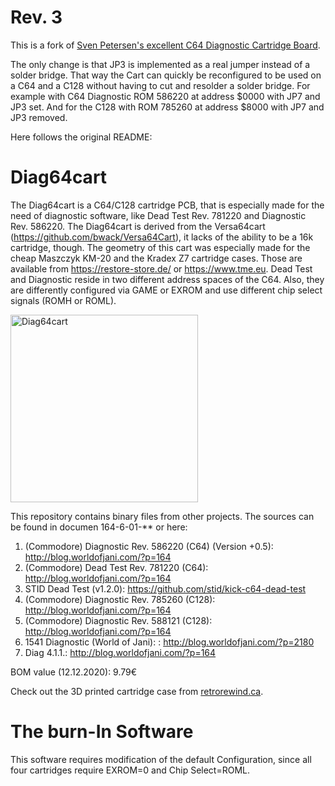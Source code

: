 # Rev. 3

This is a fork of [Sven Petersen's excellent C64 Diagnostic Cartridge Board](https://github.com/svenpetersen1965/Diag64cart). 

The only change is that JP3 is implemented as a real jumper instead of a solder bridge. That way the Cart can quickly be reconfigured to be used on a C64 and a C128 without having to cut and resolder a solder bridge. For example with C64 Diagnostic ROM 586220 at address $0000 with JP7 and JP3 set. And for the C128 with ROM 785260 at address $8000 with JP7 and JP3 removed.

Here follows the original README:

# Diag64cart
The Diag64cart is a C64/C128 cartridge PCB, that is especially made for the need of diagnostic software, like Dead Test Rev. 781220 and Diagnostic Rev. 586220. The Diag64cart is derived from the Versa64cart (https://github.com/bwack/Versa64Cart), it lacks of the ability to be a 16k cartridge, though.
The geometry of this cart was especially made for the cheap Maszczyk KM-20 and the Kradex Z7 cartridge cases. Those are available from https://restore-store.de/ or https://www.tme.eu.
Dead Test and Diagnostic reside in two different address spaces of the C64. Also, they are differently configured via GAME  or EXROM and use different chip select signals (ROMH or ROML). 

<img src="https://github.com/svenpetersen1965/Diag64cart/blob/main/Rev.%200/Pictures/6771a_diag64cart.JPG" width="300" alt="Diag64cart">

This repository contains binary files from other projects. The sources can be found in documen 164-6-01-** or here:
1.	(Commodore) Diagnostic Rev. 586220 (C64) (Version +0.5):  http://blog.worldofjani.com/?p=164
2.	(Commodore) Dead Test Rev. 781220 (C64):  http://blog.worldofjani.com/?p=164
3.	STID Dead Test (v1.2.0): https://github.com/stid/kick-c64-dead-test
4.	(Commodore) Diagnostic Rev. 785260 (C128):  http://blog.worldofjani.com/?p=164
5.	(Commodore) Diagnostic Rev. 588121 (C128):  http://blog.worldofjani.com/?p=164
6.	1541 Diagnostic (World of Jani): : http://blog.worldofjani.com/?p=2180
7.	Diag 4.1.1.: http://blog.worldofjani.com/?p=164 

BOM value (12.12.2020): 9.79€

Check out the 3D printed cartridge case from <a href="https://www.thingiverse.com/thing:4759098">retrorewind.ca</a>.

# The burn-In Software
This software requires modification of the default Configuration, since all four cartridges require EXROM=0 and Chip Select=ROML.
